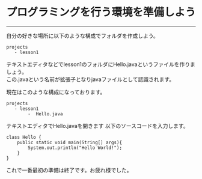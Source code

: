 # プログラミングを行う環境を準備しよう
* * * *
自分の好きな場所に以下のような構成でフォルダを作成しよう。
```
projects
   - lesson1
```
テキストエディタなどでlesson1のフォルダにHello.javaというファイルを作りましょう。<br>
この.javaという名前が拡張子となりjavaファイルとして認識されます。<br>

現在はこのような構成になっております。
```
projects
   - lesson1
        -  Hello.java
```

テキストエディタでHello.javaを開きます
以下のソースコードを入力します。
```
class Hello {
    public static void main(String[] args){
        System.out.println("Hello World!");
    }
}
```

これで一番最初の準備は終了です。お疲れ様でした。